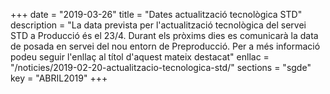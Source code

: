 +++
date        = "2019-03-26"
title       = "Dates actualització tecnològica STD"
description = "La data prevista per l'actualització tecnològica del servei STD a Producció és el 23/4. Durant els pròxims dies es comunicarà la data de posada en servei del nou entorn de Preproducció. Per a més informació podeu seguir l'enllaç al títol d'aquest mateix destacat"
enllac      = "/noticies/2019-02-20-actualitzacio-tecnologica-std/"
sections    = "sgde"
key         = "ABRIL2019"
+++
